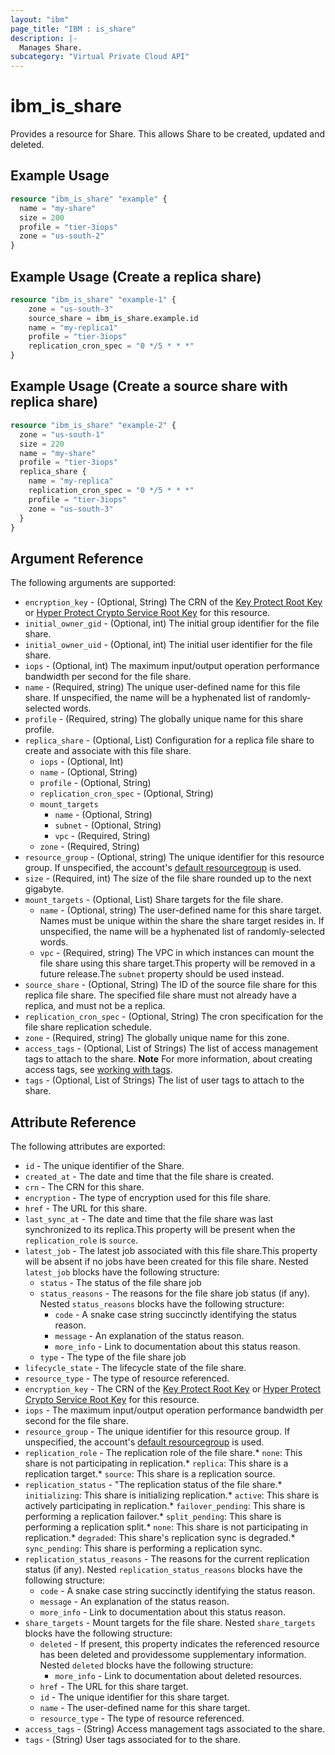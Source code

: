 ```yaml
---
layout: "ibm"
page_title: "IBM : is_share"
description: |-
  Manages Share.
subcategory: "Virtual Private Cloud API"
---
```


# ibm\_is_share

Provides a resource for Share. This allows Share to be created, updated and deleted.

## Example Usage

```terraform
resource "ibm_is_share" "example" {
  name = "my-share"
  size = 200
  profile = "tier-3iops"
  zone = "us-south-2"
}
```
## Example Usage (Create a replica share)

```terraform
resource "ibm_is_share" "example-1" {
    zone = "us-south-3"
    source_share = ibm_is_share.example.id
    name = "my-replica1"
    profile = "tier-3iops"
    replication_cron_spec = "0 */5 * * *"
}
```
## Example Usage (Create a source share with replica share)

```terraform
resource "ibm_is_share" "example-2" {
  zone = "us-south-1"
  size = 220
  name = "my-share"
  profile = "tier-3iops"
  replica_share {
    name = "my-replica" 
    replication_cron_spec = "0 */5 * * *"
    profile = "tier-3iops"
    zone = "us-south-3"
  }
}
```
## Argument Reference

The following arguments are supported:

- `encryption_key` - (Optional, String) The CRN of the [Key Protect Root Key](https://cloud.ibm.com/docs/key-protect?topic=key-protect-getting-started-tutorial) or [Hyper Protect Crypto Service Root Key](https://cloud.ibm.com/docs/hs-crypto?topic=hs-crypto-get-started) for this resource.
- `initial_owner_gid` - (Optional, int) The initial group identifier for the file share.
- `initial_owner_uid` - (Optional, int) The initial user identifier for the file share.
- `iops` - (Optional, int) The maximum input/output operation performance bandwidth per second for the file share.
- `name` - (Required, string) The unique user-defined name for this file share. If unspecified, the name will be a hyphenated list of randomly-selected words.
- `profile` - (Required, string) The globally unique name for this share profile.
- `replica_share` - (Optional, List) Configuration for a replica file share to create and associate with this file share.
  - `iops` - (Optional, Int)
  - `name` - (Optional, String)
  - `profile` - (Optional, String)
  - `replication_cron_spec` - (Optional, String)
  - `mount_targets`
    - `name` - (Optional, String)
    - `subnet` - (Optional, String)
    - `vpc` - (Required, String) 
  - `zone` - (Required, String)
- `resource_group` - (Optional, string) The unique identifier for this resource group. If unspecified, the account's [default resourcegroup](https://cloud.ibm.com/apidocs/resource-manager#introduction) is used.
- `size` - (Required, int) The size of the file share rounded up to the next gigabyte.
- `mount_targets` - (Optional, List) Share targets for the file share.
  - `name` - (Optional, string) The user-defined name for this share target. Names must be unique within the share the share target resides in. If unspecified, the name will be a hyphenated list of randomly-selected words.
  - `vpc` - (Required, string) The VPC in which instances can mount the file share using this share target.This property will be removed in a future release.The `subnet` property should be used instead.
- `source_share` - (Optional, String) The ID of the source file share for this replica file share. The specified file share must not already have a replica, and must not be a replica.
- `replication_cron_spec` - (Optional, String) The cron specification for the file share replication schedule.
- `zone` - (Required, string) The globally unique name for this zone.
- `access_tags`  - (Optional, List of Strings) The list of access management tags to attach to the share. **Note** For more information, about creating access tags, see [working with tags](https://cloud.ibm.com/docs/account?topic=account-tag).
- `tags`  - (Optional, List of Strings) The list of user tags to attach to the share.

## Attribute Reference

The following attributes are exported:

- `id` - The unique identifier of the Share.
- `created_at` - The date and time that the file share is created.
- `crn` - The CRN for this share.
- `encryption` - The type of encryption used for this file share.
- `href` - The URL for this share.
- `last_sync_at` - The date and time that the file share was last synchronized to its replica.This property will be present when the `replication_role` is `source`.
- `latest_job` - The latest job associated with this file share.This property will be absent if no jobs have been created for this file share. Nested `latest_job` blocks have the following structure:
  - `status` - The status of the file share job
  - `status_reasons` - The reasons for the file share job status (if any). Nested `status_reasons` blocks have the following structure:
    - `code` - A snake case string succinctly identifying the status reason.
    - `message` - An explanation of the status reason.
    - `more_info` - Link to documentation about this status reason.
  - `type` - The type of the file share job
- `lifecycle_state` - The lifecycle state of the file share.
- `resource_type` - The type of resource referenced.
- `encryption_key` - The CRN of the [Key Protect Root Key](https://cloud.ibm.com/docs/key-protect?topic=key-protect-getting-started-tutorial) or [Hyper Protect Crypto Service Root Key](https://cloud.ibm.com/docs/hs-crypto?topic=hs-crypto-get-started) for this resource.
- `iops` - The maximum input/output operation performance bandwidth per second for the file share.
- `resource_group` - The unique identifier for this resource group. If unspecified, the account's [default resourcegroup](https://cloud.ibm.com/apidocs/resource-manager#introduction) is used.
- `replication_role`  - The replication role of the file share.* `none`: This share is not participating in replication.* `replica`: This share is a replication target.* `source`: This share is a replication source.
- `replication_status` - "The replication status of the file share.* `initializing`: This share is initializing replication.* `active`: This share is actively participating in replication.* `failover_pending`: This share is performing a replication failover.* `split_pending`: This share is performing a replication split.* `none`: This share is not participating in replication.* `degraded`: This share's replication sync is degraded.* `sync_pending`: This share is performing a replication sync.
- `replication_status_reasons` - The reasons for the current replication status (if any). Nested `replication_status_reasons` blocks have the following structure:
  - `code` - A snake case string succinctly identifying the status reason.
  - `message` - An explanation of the status reason.
  - `more_info` - Link to documentation about this status reason.
- `share_targets` - Mount targets for the file share. Nested `share_targets` blocks have the following structure:
	- `deleted` - If present, this property indicates the referenced resource has been deleted and providessome supplementary information. Nested `deleted` blocks have the following structure:
		- `more_info` - Link to documentation about deleted resources.
	- `href` - The URL for this share target.
	- `id` - The unique identifier for this share target.
	- `name` - The user-defined name for this share target.
	- `resource_type` - The type of resource referenced.
- `access_tags`  - (String) Access management tags associated to the share.
- `tags`  - (String) User tags associated for to the share.